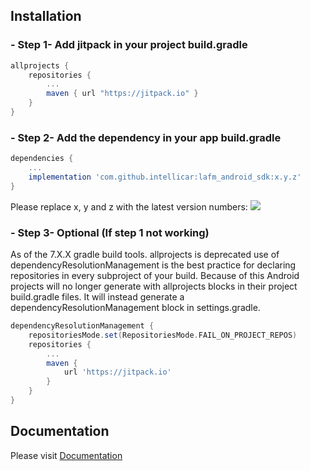 ## Installation

### - Step 1- Add jitpack in your project build.gradle
```groovy
allprojects {
    repositories {
        ...
        maven { url "https://jitpack.io" }
    }
}
```

### - Step 2- Add the dependency in your app build.gradle
```groovy
dependencies {
    ...
    implementation 'com.github.intellicar:lafm_android_sdk:x.y.z'
}
```
Please replace x, y and z with the latest version
numbers: ![](https://jitpack.io/v/intellicar/lafm_android_sdk.svg)

### - Step 3- Optional (If step 1 not working)

As of the 7.X.X gradle build tools. allprojects is deprecated use of dependencyResolutionManagement is the best practice for declaring repositories in every subproject of your build. Because of this Android projects will no longer generate with allprojects blocks in their project build.gradle files. It will instead generate a dependencyResolutionManagement block in settings.gradle.

```groovy
dependencyResolutionManagement {
    repositoriesMode.set(RepositoriesMode.FAIL_ON_PROJECT_REPOS)
    repositories {
        ...
        maven {
            url 'https://jitpack.io'
        }
    }
}
```

## Documentation
Please visit [Documentation](https://github.com/intellicar/lafm_android_sdk/wiki/Home)
